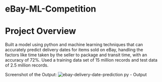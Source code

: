 # eBay-ML-Competition
# Project Overview
Built a model using python and machine learning techniques that can accurately predict delivery dates for items sold on eBay, handling the factors like time taken by the seller to package and transit time, with an accuracy of 72%. Used a training data set of 15 million records and test data of 2.5 million records.

Screenshot of the Output: ![ebay-delivery-date-prediction py - Output](https://github.com/Viralli/eBay-ML-Competition-/assets/92823324/0cec25fb-a772-4027-b655-7fff33f697a5)
